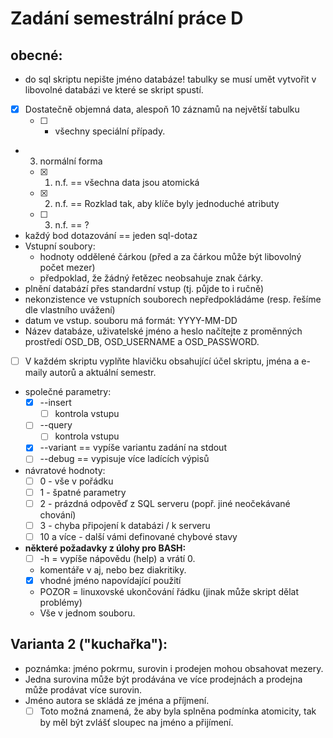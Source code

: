 # Zadání semestrální práce D
## obecné:
* do sql skriptu nepište jméno databáze! tabulky se musí umět vytvořit v libovolné databázi ve které se skript spustí.
* [x] Dostatečně objemná data, alespoň 10 záznamů na největší tabulku
    * [ ] + všechny speciální případy.
* 3. normální forma
    * [x] 1. n.f. == všechna data jsou atomická
    * [x] 2. n.f. == Rozklad tak, aby klíče byly jednoduché atributy
    * [ ] 3. n.f. == ?
* každý bod dotazování == jeden sql-dotaz
* Vstupní soubory:
    * hodnoty oddělené čárkou (před a za čárkou může být libovolný počet mezer)
    * předpoklad, že žádný řetězec neobsahuje znak čárky.
* plnění databází přes standardní vstup (tj. půjde to i ručně)
* nekonzistence ve vstupních souborech nepředpokládáme (resp. řešíme dle vlastního uvážení)
* datum ve vstup. souboru má formát: YYYY-MM-DD
* Název databáze, uživatelské jméno a heslo načítejte z proměnných prostředí OSD_DB, OSD_USERNAME a OSD_PASSWORD.
* [ ] V každém skriptu vyplňte hlavičku obsahující účel skriptu, jména a e-maily autorů a aktuální semestr.
* společné parametry:
    * [x] --insert
        * [ ] kontrola vstupu
    * [ ] --query
        * [ ] kontrola vstupu
    * [x] --variant == vypíše variantu zadání na stdout
    * [ ] --debug == vypisuje více ladících výpisů
* návratové hodnoty:
    * [ ] 0 - vše v pořádku
    * [ ] 1 - špatné parametry
    * [ ] 2 - prázdná odpověď z SQL serveru (popř. jiné neočekávané chování)
    * [ ] 3 - chyba připojení k databázi / k serveru
    * [ ] 10 a více - další vámi definované chybové stavy

* **některé požadavky z úlohy pro BASH:**
    * [ ] -h = vypíše nápovědu (help) a vrátí 0.
    * komentáře v aj, nebo bez diakritiky.
    * [x] vhodné jméno napovídající použití
    * POZOR = linuxovské ukončování řádku (jinak může skript dělat problémy)
    * Vše v jednom souboru.

## Varianta 2 ("kuchařka"):
* poznámka: jméno pokrmu, surovin i prodejen mohou obsahovat mezery.
* Jedna surovina může být prodávána ve více prodejnách a prodejna může prodávat více surovin.
* Jméno autora se skládá ze jména a příjmení.
    * [ ] Toto možná znamená, že aby byla splněna podmínka atomicity, tak by měl být zvlášť sloupec
    na jméno a přijímení.
